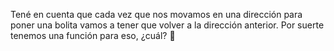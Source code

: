 Tené en cuenta que cada vez que nos movamos en una dirección para poner una bolita vamos a tener que volver a la dirección anterior. Por suerte tenemos una función para eso, ¿cuál? :thinking:
